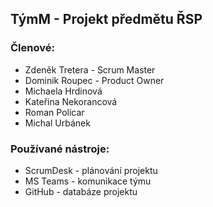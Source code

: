 ## TýmM - Projekt předmětu ŘSP

### Členové:
* Zdeněk Tretera - Scrum Master
* Dominik Roupec - Product Owner
* Michaela Hrdinová
* Kateřina Nekorancová
* Roman Policar
* Michal Urbánek

### Používané nástroje:
* ScrumDesk - plánování projektu
* MS Teams - komunikace týmu
* GitHub - databáze projektu
